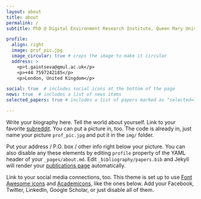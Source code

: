 ```yaml
---
layout: about
title: about
permalink: /
subtitle: PhD @ Digital Environment Research Institute, Queen Mary University of London

profile:
  align: right
  image: prof_pic.jpg
  image_circular: true # crops the image to make it circular
  address: >
    <p>t.gaintseva@qmul.ac.uk</p>
    <p>+44 7597242185</p>
    <p>London, United Kingdom</p>

social: true  # includes social icons at the bottom of the page
news: true  # includes a list of news items
selected_papers: true # includes a list of papers marked as "selected={true}"

---
```


Write your biography here. Tell the world about yourself. Link to your favorite [subreddit](http://reddit.com). You can put a picture in, too. The code is already in, just name your picture `prof_pic.jpg` and put it in the `img/` folder.

Put your address / P.O. box / other info right below your picture. You can also disable any these elements by editing `profile` property of the YAML header of your `_pages/about.md`. Edit `_bibliography/papers.bib` and Jekyll will render your [publications page](/al-folio/publications/) automatically.

Link to your social media connections, too. This theme is set up to use [Font Awesome icons](http://fortawesome.github.io/Font-Awesome/) and [Academicons](https://jpswalsh.github.io/academicons/), like the ones below. Add your Facebook, Twitter, LinkedIn, Google Scholar, or just disable all of them.
